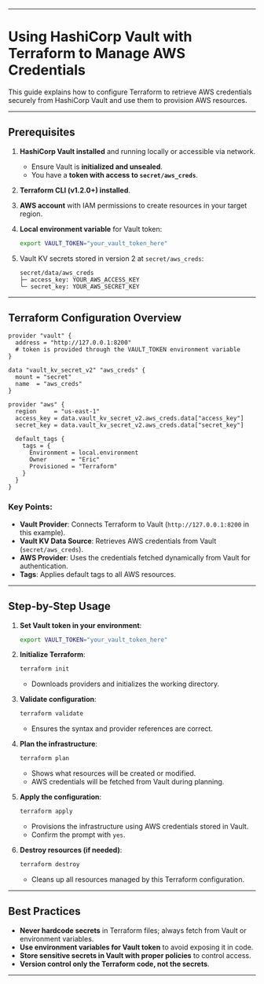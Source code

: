 
---

# Using HashiCorp Vault with Terraform to Manage AWS Credentials

This guide explains how to configure Terraform to retrieve AWS credentials securely from HashiCorp Vault and use them to provision AWS resources.

---

## **Prerequisites**

1. **HashiCorp Vault installed** and running locally or accessible via network.

   * Ensure Vault is **initialized and unsealed**.
   * You have a **token with access to `secret/aws_creds`**.
2. **Terraform CLI (v1.2.0+) installed**.
3. **AWS account** with IAM permissions to create resources in your target region.
4. **Local environment variable** for Vault token:

   ```bash
   export VAULT_TOKEN="your_vault_token_here"
   ```
5. Vault KV secrets stored in version 2 at `secret/aws_creds`:

   ```
   secret/data/aws_creds
   ├─ access_key: YOUR_AWS_ACCESS_KEY
   └─ secret_key: YOUR_AWS_SECRET_KEY
   ```

---

## **Terraform Configuration Overview**

```hcl
provider "vault" {
  address = "http://127.0.0.1:8200"
  # token is provided through the VAULT_TOKEN environment variable
}

data "vault_kv_secret_v2" "aws_creds" {
  mount = "secret"
  name  = "aws_creds"
}

provider "aws" {
  region     = "us-east-1"
  access_key = data.vault_kv_secret_v2.aws_creds.data["access_key"]
  secret_key = data.vault_kv_secret_v2.aws_creds.data["secret_key"]

  default_tags {
    tags = {
      Environment = local.environment
      Owner       = "Eric"
      Provisioned = "Terraform"
    }
  }
}
```

### Key Points:

* **Vault Provider**: Connects Terraform to Vault (`http://127.0.0.1:8200` in this example).
* **Vault KV Data Source**: Retrieves AWS credentials from Vault (`secret/aws_creds`).
* **AWS Provider**: Uses the credentials fetched dynamically from Vault for authentication.
* **Tags**: Applies default tags to all AWS resources.

---

## **Step-by-Step Usage**

1. **Set Vault token in your environment**:

   ```bash
   export VAULT_TOKEN="your_vault_token_here"
   ```

2. **Initialize Terraform**:

   ```bash
   terraform init
   ```

   * Downloads providers and initializes the working directory.

3. **Validate configuration**:

   ```bash
   terraform validate
   ```

   * Ensures the syntax and provider references are correct.

4. **Plan the infrastructure**:

   ```bash
   terraform plan
   ```

   * Shows what resources will be created or modified.
   * AWS credentials will be fetched from Vault during planning.

5. **Apply the configuration**:

   ```bash
   terraform apply
   ```

   * Provisions the infrastructure using AWS credentials stored in Vault.
   * Confirm the prompt with `yes`.

6. **Destroy resources (if needed)**:

   ```bash
   terraform destroy
   ```

   * Cleans up all resources managed by this Terraform configuration.

---

## **Best Practices**

* **Never hardcode secrets** in Terraform files; always fetch from Vault or environment variables.
* **Use environment variables for Vault token** to avoid exposing it in code.
* **Store sensitive secrets in Vault with proper policies** to control access.
* **Version control only the Terraform code, not the secrets**.

---


